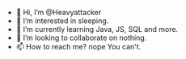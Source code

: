 - 👋 Hi, I’m @Heavyattacker
- 👀 I’m interested in sleeping.
- 🌱 I’m currently learning Java, JS, SQL and more.
- 💞️ I’m looking to collaborate on nothing.
- 📫 How to reach me? nope You can't.

<!---
Heavyattacker/Heavyattacker is a ✨ special ✨ repository because its `README.md` (this file) appears on your GitHub profile.
You can click the Preview link to take a look at your changes.
--->
